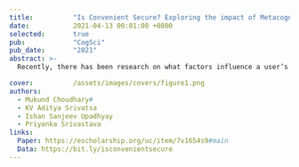 ```yaml
---
title:          "Is Convenient Secure? Exploring the impact of Metacognitive beliefs in password selection"
date:           2021-04-13 00:01:00 +0800
selected:       true
pub:            "CogSci"
pub_date:       "2021"
abstract: >-
  Recently, there has been research on what factors influence a user’s password setting practices, which include various types of emotions such as anger, risk-taking tendencies, etc. However, research has shown that factors such as memorability and perceived memorability have a greater influence on password choice. Some recent research has shown a negative correlation between the perceived memorability and the perceived security of passwords, particularly passphrases (that are technically more secure). However, it is unclear whether this effect can be extended to groups with good experiences with digital spaces (IT professionals, entrepreneurs, etc.). Furthermore, it has not been determined whether random, uncommonly-worded, or complex structure passphrases would also maintain the correlation, as opposed to relatively less secure, common/simple passphrases. This study examines this problem using a diverse demographic and different categories of passphrases.

cover:          /assets/images/covers/figure1.png
authors:
  - Mukund Choudhary#
  - KV Aditya Srivatsa
  - Ishan Sanjeev Upadhyay
  - Priyanka Srivastava
links:
  Paper: https://escholarship.org/uc/item/7v1654s9#main
  Data: https://bit.ly/isconvenientsecure
---
```

